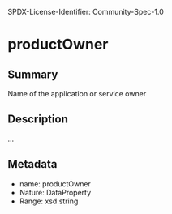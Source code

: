 SPDX-License-Identifier: Community-Spec-1.0

# productOwner

## Summary

Name of the application or service owner

## Description

...

## Metadata

- name: productOwner
- Nature: DataProperty
- Range: xsd:string
